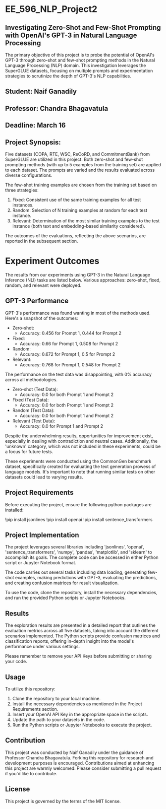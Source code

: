# EE_596_NLP_Project2
## Investigating Zero-Shot and Few-Shot Prompting with OpenAI's GPT-3 in Natural Language Processing
The primary objective of this project is to probe the potential of OpenAI's GPT-3 through zero-shot and few-shot prompting methods in the Natural Language Processing (NLP) domain. This investigation leverages the SuperGLUE datasets, focusing on multiple prompts and experimentation strategies to scrutinize the depth of GPT-3's NLP capabilities.

## Student: Naif Ganadily
## Professor: Chandra Bhagavatula
## Deadline: March 16

## Project Synopsis:
Five datasets (COPA, RTE, WSC, ReCoRD, and CommitmentBank) from SuperGLUE are utilized in this project. Both zero-shot and few-shot prompting methods (with up to 5 examples from the training set) are applied to each dataset. The prompts are varied and the results evaluated across diverse configurations.

The few-shot training examples are chosen from the training set based on three strategies:
1. Fixed: Consistent use of the same training examples for all test instances.
2. Random: Selection of N training examples at random for each test instance.
3. Relevant: Determination of the most similar training examples to the test instance (both text and embedding-based similarity considered).

The outcomes of the evaluations, reflecting the above scenarios, are reported in the subsequent section.

# Experiment Outcomes

The results from our experiments using GPT-3 in the Natural Language Inference (NLI) tasks are listed below. Various approaches: zero-shot, fixed, random, and relevant were deployed.

## GPT-3 Performance

GPT-3's performance was found wanting in most of the methods used. Here's a snapshot of the outcomes:

- Zero-shot:
  - Accuracy: 0.456 for Prompt 1, 0.444 for Prompt 2
- Fixed:
  - Accuracy: 0.66 for Prompt 1, 0.508 for Prompt 2
- Random:
  - Accuracy: 0.672 for Prompt 1, 0.5 for Prompt 2
- Relevant:
  - Accuracy: 0.768 for Prompt 1, 0.548 for Prompt 2

The performance on the test data was disappointing, with 0% accuracy across all methodologies.

- Zero-shot (Test Data):
  - Accuracy: 0.0 for both Prompt 1 and Prompt 2
- Fixed (Test Data):
  - Accuracy: 0.0 for both Prompt 1 and Prompt 2
- Random (Test Data):
  - Accuracy: 0.0 for both Prompt 1 and Prompt 2
- Relevant (Test Data):
  - Accuracy: 0.0 for Prompt 1 and Prompt 2

Despite the underwhelming results, opportunities for improvement exist, especially in dealing with contradiction and neutral cases. Additionally, the 'unknown' category, which was not included in these experiments, could be a focus for future tests.

These experiments were conducted using the CommonGen benchmark dataset, specifically created for evaluating the text generation prowess of language models. It's important to note that running similar tests on other datasets could lead to varying results.

## Project Requirements
Before executing the project, ensure the following python packages are installed:

!pip install jsonlines
!pip install openai
!pip install sentence_transformers


## Project Implementation
The project leverages several libraries including 'jsonlines', 'openai', 'sentence_transformers', 'numpy', 'pandas', 'matplotlib', and 'sklearn' to accomplish its goals. The complete code can be accessed in either Python script or Jupyter Notebook format.

The code carries out several tasks including data loading, generating few-shot examples, making predictions with GPT-3, evaluating the predictions, and creating confusion matrices for result visualization.

To use the code, clone the repository, install the necessary dependencies, and run the provided Python scripts or Jupyter Notebooks.

## Results
The exploration results are presented in a detailed report that outlines the evaluation metrics across all five datasets, taking into account the different scenarios implemented. The Python scripts provide confusion matrices and classification reports, offering in-depth insight into the model's performance under various settings.

Please remember to remove your API Keys before submitting or sharing your code.

## Usage
To utilize this repository:

1. Clone the repository to your local machine.
2. Install the necessary dependencies as mentioned in the Project Requirements section.
3. Insert your OpenAI API Key in the appropriate space in the scripts.
4. Update the path to your datasets in the code.
5. Run the Python scripts or Jupyter Notebooks to execute the project.

## Contribution
This project was conducted by Naif Ganadily under the guidance of Professor Chandra Bhagavatula. Forking this repository for research and development purposes is encouraged. Contributions aimed at enhancing this project are warmly welcomed. Please consider submitting a pull request if you'd like to contribute.

## License
This project is governed by the terms of the MIT license.
